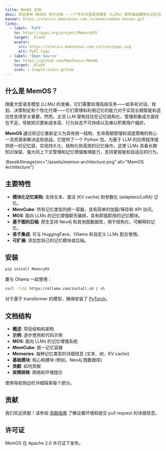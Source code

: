 ```yaml
---
title: MemOS 文档
desc: 欢迎来到 MemOS 官方文档 – 一个专为大型语言模型 (LLMs) 提供高级模块化记忆功能的 Python 包。
banner: https://statics.memtensor.com.cn/memos/memos-banner.gif
links:
  - label: 'PyPI'
    to: https://pypi.org/project/MemoryOS/
    target: _blank
    avatar:
      src: https://statics.memtensor.com.cn/icon/pypi.svg
      alt: PyPI logo
  - label: 'Open Source'
    to: https://github.com/MemTensor/MemOS
    target: _blank
    icon: i-simple-icons-github
---
```


## 什么是 MemOS？

随着大型语言模型 (LLMs) 的发展，它们需要处理高级任务——如多轮对话、规划、决策制定和个性化代理——它们管理和利用记忆的能力对于实现长期智能和适应性变得至关重要。然而，主流 LLM 架构往往在记忆结构化、管理和集成方面存在不足，导致知识更新成本高、行为状态不可持续以及难以积累用户偏好。

**MemOS** 通过将记忆重新定义为具有统一结构、生命周期管理和调度策略的核心一流资源来解决这些挑战。它提供了一个 Python 包，为基于 LLM 的应用程序提供统一的记忆层，实现持久化、结构化和高效的记忆操作。这使 LLMs 具备长期知识保留、强大的上下文管理和记忆增强推理能力，支持更智能和自适应的行为。

:Base64Image{src="/assets/memos-architecture.png" alt="MemOS Architecture"}

## 主要特性

- **模块化记忆架构**: 支持文本、激活 (KV cache) 和参数化 (adapters/LoRA) 记忆。
- **MemCube**: 所有记忆类型的统一容器，具有简单的加载/保存和 API 访问。
- **MOS**: 面向 LLMs 的记忆增强聊天编排，具有即插即用的记忆模块。
- **基于图的后端**: 原生支持 Neo4j 和其他图数据库，用于结构化、可解释的记忆。
- **易于集成**: 可与 HuggingFace、Ollama 和自定义 LLMs 配合使用。
- **可扩展**: 添加您自己的记忆模块或后端。

## 安装

```bash
pip install MemoryOS
```

要与 Ollama 一起使用：

```bash
curl -fsSL https://ollama.com/install.sh | sh
```

对于基于 transformer 的模型，确保安装了 [PyTorch](https://pytorch.org/get-started/locally/)。

## 文档结构

- **概述**: 项目结构和架构
- **示例**: 逐步使用和代码示例
- **MOS**: 面向 LLMs 的记忆增强系统
- **MemCube**: 统一记忆容器
- **Memories**: 每种记忆类型的详细信息 (文本、树、KV cache)
- **基础模块**: 核心构建块 (例如，Neo4j 图数据库)
- **贡献**: 如何贡献
- **故障排除**: 网络和环境提示

使用导航侧边栏详细探索每个部分。

## 贡献

我们欢迎贡献！请参阅 [贡献指南](/contribution/overview) 了解设置环境和提交 pull request 的详细信息。

## 许可证

MemOS 在 Apache 2.0 许可证下发布。
